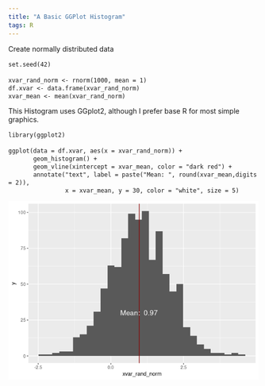 ```yaml
---
title: "A Basic GGPlot Histogram"
tags: R
---
```


Create normally distributed data

```{r}
set.seed(42)

xvar_rand_norm <- rnorm(1000, mean = 1)
df.xvar <- data.frame(xvar_rand_norm)
xvar_mean <- mean(xvar_rand_norm)
```

This Histogram uses GGplot2, although I prefer base R for most simple
graphics.

```{r}
library(ggplot2)

ggplot(data = df.xvar, aes(x = xvar_rand_norm)) +
       geom_histogram() +
       geom_vline(xintercept = xvar_mean, color = "dark red") +
       annotate("text", label = paste("Mean: ", round(xvar_mean,digits = 2)), 
                x = xvar_mean, y = 30, color = "white", size = 5)
```

![](/assets/img/ggplot-histo.png)
